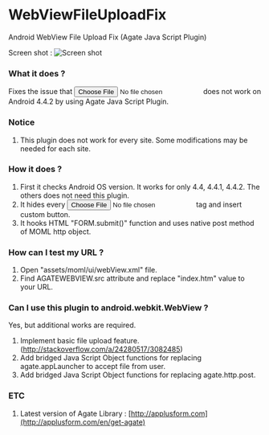 # WebViewFileUploadFix
Android WebView File Upload Fix (Agate Java Script Plugin)

Screen shot :
![Screen shot](https://applusform.github.io/WebViewFileUploadFix/screenshot1.png)

### What it does ?
Fixes the issue that <input type="file"> does not work on Android 4.4.2 by using Agate Java Script Plugin.

### Notice
1. This plugin does not work for every site. Some modifications may be needed for each site.

### How it does ?
1. First it checks Android OS version. It works for only 4.4, 4.4.1, 4.4.2. The others does not need this plugin.
2. It hides every <input type="file"> tag and insert custom button.
3. It hooks HTML "FORM.submit()" function and uses native post method of MOML http object.

### How can I test my URL ?
1. Open "assets/moml/ui/webView.xml" file.
2. Find AGATEWEBVIEW.src attribute and replace "index.htm" value to your URL.

### Can I use this plugin to android.webkit.WebView ?
Yes, but additional works are required.

1. Implement basic file upload feature. (http://stackoverflow.com/a/24280517/3082485)
2. Add bridged Java Script Object functions for replacing agate.appLauncher to accept file from user.
3. Add bridged Java Script Object functions for replacing agate.http.post.

### ETC
1. Latest version of Agate Library : [http://applusform.com](http://applusform.com/en/get-agate)

